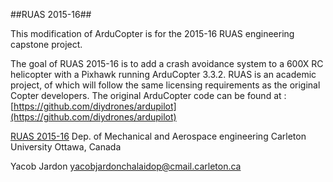 ##RUAS 2015-16##


This modification of ArduCopter is for the 2015-16 RUAS engineering capstone project.

The goal of RUAS 2015-16  is to add a crash avoidance system to a 600X RC helicopter with a Pixhawk running ArduCopter 3.3.2. RUAS is an academic project, of which will follow the same licensing requirements as the original Copter developers.
The original ArduCopter code can be found at : [https://github.com/diydrones/ardupilot](https://github.com/diydrones/ardupilot)


[RUAS 2015-16](http://ruas.mae.carleton.ca/)
Dep. of Mechanical and Aerospace engineering
Carleton University
Ottawa, Canada

Yacob Jardon
yacobjardonchalaidop@cmail.carleton.ca

